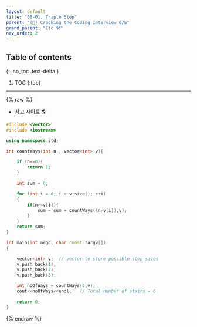 ```yaml
---
layout: default
title: "08-01. Triple Step"
parent: "(📖) Cracking the Coding Interview 6/E"
grand_parent: "Etc 🛠"
nav_order: 2
---
```


## Table of contents
{: .no_toc .text-delta }

1. TOC
{:toc}

---

{% raw %}

* [참고 사이트 🌎](https://github.com/EasyCoding-7/CtCI-6th-Edition-cpp/blob/master/chapter-8-recursion-and-Dynamic-Programming/8-1-Triple-Step.cpp)

```cpp
#include <vector>
#include <iostream>

using namespace std;

int countWays(int n , vector<int> v){

	if (n==0){
		return 1;
	}

	int sum = 0;

	for (int i = 0; i < v.size(); ++i)
	{
		if(n>=v[i]){
			sum = sum + countWays((n-v[i]),v);
		}	
	}
	return sum;
}

int main(int argc, char const *argv[])
{			

	vector<int> v;	// vector to store possible step sizes
	v.push_back(1);
	v.push_back(2);
	v.push_back(3);

	int noOfWays = countWays(6,v);
	cout<<noOfWays<<endl;	// Total number of stairs = 6

	return 0;
}
```

{% endraw %}